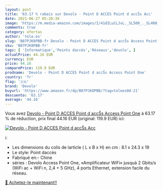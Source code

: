 ```yaml
---
layout: post
title: '63.17 % rabais sur Devolo - Point D ACCES Point d accŠs Acc'
date: 2021-06-27 05:20:39
image: 'https://m.media-amazon.com/images/I/41dILuCLJvL._SL500_._SL400_.jpg'
comments: true
category: ofertas
author: 'tole.es'
slug: 'B07PJK8PBB-fr Devolo - Point D ACCES Point d accŠs Access Point One'
sku: 'B07PJK8PBB-fr'
tags: [ 'Informatique','Points daccès','Réseaux','devolo', ]
actualPrice: 44.16 EUR
currency: EUR
price: 44.16
comparePrice: 119.9 EUR
prodname: 'Devolo - Point D ACCES Point d accŠs Access Point One'
country: 'fr'
flag: '🇫🇷'
brand: 'Devolo'
buyurl: 'https://www.amazon.fr/dp/B07PJK8PBB/?tag=tolees0d-21'
descuento: '63.17'
average: '44.16'
---
```


Vous avez [Devolo - Point D ACCES Point d accŠs Access Point One](https://www.amazon.fr/dp/B07PJK8PBB/?tag=tolees0d-21)  à  63.17 % de réduction, prix final  44.16 EUR (original: 119.9 EUR) ici:

[![Devolo - Point D ACCES Point d accŠs Acc](https://m.media-amazon.com/images/I/41dILuCLJvL._SL500_._SL400_.jpg)](https://www.amazon.fr/dp/B07PJK8PBB/?tag=tolees0d-21)

ℹ️:

- Les dimensions du colis de larticle ( L x B x H) en cm : 8.1 x 24.3 x 19
- Le style: Point daccès
- Fabriqué en:- Chine
- séries : Devolo Access Point One, «Amplificateur WiFi» jusquà 2 Gbits/s (WiFi ac + WiFi n, 2,4 + 5 GHz), 4 ports Ethernet, extension facile du réseau.

[🛒 Achetez-le maintenant!!](https://www.amazon.fr/dp/B07PJK8PBB/?tag=tolees0d-21)
